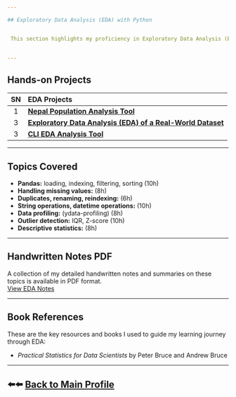 ```yaml
---

## Exploratory Data Analysis (EDA) with Python


 This section highlights my proficiency in Exploratory Data Analysis (EDA), a critical step in any data science workflow. Through the use of Python libraries like Pandas and visualization tools, I demonstrate the ability to uncover patterns, detect anomalies, test hypotheses, and extract key insights from data. The projects listed here showcase a hands-on approach to preparing data for modeling and informing business decisions.

 
---
```

## Hands-on Projects

| SN | EDA Projects |
|:---:|:---|
| 1 | **[Nepal Population Analysis Tool](https://github.com/DhawaDG/Nepal_Population_Analysis_Tool)** |
| 3 | **[Exploratory Data Analysis (EDA) of a Real-World Dataset](https://github.com/DhawaDG/Exploratory-Data-Analysis-EDA-of-a-Real-World-Dataset)** |
| 3 | **[CLI EDA Analysis Tool](https://github.com/DhawaDG/CLI_ALL_EDA_ANALYSIS_TOOL)** |

---
## Topics Covered

- **Pandas:** loading, indexing, filtering, sorting (10h)
- **Handling missing values:** (8h)
- **Duplicates, renaming, reindexing:** (6h)
- **String operations, datetime operations:** (10h)
- **Data profiling:** (ydata-profiling) (8h)
- **Outlier detection:** IQR, Z-score (10h)
- **Descriptive statistics:** (8h)

---

## Handwritten Notes PDF

A collection of my detailed handwritten notes and summaries on these topics is available in PDF format.  
[View EDA Notes](#)

---

## Book References

These are the key resources and books I used to guide my learning journey through EDA:

- *Practical Statistics for Data Scientists* by Peter Bruce and Andrew Bruce


---
## ⬅️⬅️ [Back to Main Profile](https://github.com/DhawaDG)
